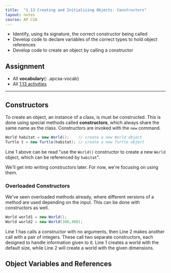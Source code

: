 ```yaml
---
title:  "1.13 Creating and Initializing Objects: Constructors"
layout: notes
course: AP CSA
---
```


- Identify, using its signature, the correct constructor being called
- Develop code to declare variables of the correct types to hold object references
- Develop code to create an object by calling a constructor

## Assignment

- All **vocabulary**{: .apcsa-vocab}
- All [1.13 activities](https://runestone.academy/ns/books/published/manvillehighschool_csawesome2_2526/topic-1-13-constructors.html)

---

## Constructors

To create an object, an instance of a class, is must be constructed. This is done using special methods called **constructors**, which  always share the same name as the class. Constructors are invoked with the `new` command.

```java
World habitat = new World();    // create a new World object
Turtle t = new Turtle(habitat); // create a new Turtle object
```

Line 1 above can be read "use the `World()` constructor to create a new `World` object, which can be referenced by `habitat`".

We'll get into writing constructors later. For now, we're focusing on using them.

### Overloaded Constructors

We've seen overloaded methods already, where different versions of a method are used depending on the input. This can be done with constructors as well.

```java
World world1 = new World();
World world2 = new World(300,400);
```

Line 1 has calls a constructor with no arguments, then Line 2 makes another call with a pair of integers. These call two separate constructors, each designed to handle information given to it. Line 1 creates a world with the default size, while Line 2 will create a world with the given dimensions.

## Object Variables and References